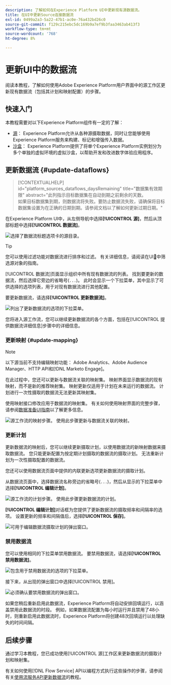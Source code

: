 ```yaml
---
description: 了解如何在Experience Platform UI中更新现有源数据流。
title: 在UI中更新Source连接数据流
exl-id: 0499a2a3-5a22-47b1-ac0e-76a432bd26c0
source-git-commit: f129c215ebc5dc169b9a7ef9b3faa3463ab413f3
workflow-type: tm+mt
source-wordcount: '768'
ht-degree: 8%

---
```


# 更新UI中的数据流

阅读本教程，了解如何使用Adobe Experience Platform用户界面中的源工作区更新现有数据流（包括其计划和映射配置）的步骤。

## 快速入门

本教程需要对以下Experience Platform组件有一定的了解：

* [源](../../home.md)： Experience Platform允许从各种源摄取数据，同时让您能够使用Experience Platform服务来构建、标记和增强传入数据。
* [沙盒](../../../sandboxes/home.md)： Experience Platform提供了将单个Experience Platform实例划分为多个单独的虚拟环境的虚拟沙盒，以帮助开发和改进数字体验应用程序。

## 更新数据流 {#update-dataflows}

>[!CONTEXTUALHELP]
>id="platform_sources_dataflows_daysRemaining"
>title="数据集有效期限"
>abstract="此列指示目标数据集在自动到期之前剩余的天数。<br>如果目标数据集到期，则数据流将失败。要防止数据流失败，请确保将目标数据集设置为在正确的日期到期。请参阅文档以了解如何更新过期日期。"

在Experience Platform UI中，从左侧导航中选择&#x200B;**[!UICONTROL 源]**，然后从顶部标题中选择&#x200B;**[!UICONTROL 数据流]**。

![选择了数据流标题选项卡的源目录。](../../images/tutorials/update-dataflows/catalog.png)

>[!TIP]
>
>您可以使用过滤功能对数据流进行排序和过滤。 有关详细信息，请阅读在UI[&#128279;](./filter.md)中筛选源对象的指南。

[!UICONTROL 数据流]页面显示组织中所有现有数据流的列表。 找到要更新的数据流，然后选择它旁边的省略号(`...`)。 此时会显示一个下拉菜单，其中显示了可供选择的选项列表，用于对现有数据流进行其他配置。

要更新数据流，请选择&#x200B;**[!UICONTROL 更新数据流]**。

![列出了更新数据流的选项的下拉菜单。](../../images/tutorials/update-dataflows/dropdown_update.png)

您将进入源工作流，您可以继续更新数据流的各个方面，包括在[!UICONTROL 提供数据流详细信息]步骤中的详细信息。

### 更新映射 {#update-mapping}

>[!NOTE]
>
>以下源当前不支持编辑映射功能： Adobe Analytics、Adobe Audience Manager、HTTP API和[!DNL Marketo Engage]。

在此过程中，您还可以更新与数据流关联的映射集。  映射界面显示数据流的现有映射，而不是新的推荐映射集。 映射更新仅适用于计划在未来运行的数据流。 计划进行一次性摄取的数据流无法更新其映射集。

使用映射接口修改应用于数据流的映射集。 有关如何使用映射界面的完整步骤，请参阅[数据准备UI指南](../../../data-prep/ui/mapping.md)以了解更多信息。

![源工作流的映射步骤。 使用此步骤更新与数据流关联的映射。](../../images/tutorials/update-dataflows/mapping.png)

### 更新计划

更新数据流的映射后，您可以继续更新摄取计划，以使用数据流的新映射数据来摄取数据流。 您只能更新配置为按定期计划摄取的数据流的摄取计划。 无法重新计划为一次性摄取配置的数据流。

您还可以使用数据流页面中提供的内联更新选项更新数据流的摄取计划。

从数据流页面中，选择数据流名称旁边的省略号(`...`)，然后从显示的下拉菜单中选择&#x200B;**[!UICONTROL 编辑计划]**。

![源工作流的计划步骤。 使用此步骤更新数据流的计划。](../../images/tutorials/update-dataflows/dropdown_edit.png)

**[!UICONTROL 编辑计划]**&#x200B;对话框为您提供了更新数据流的摄取频率和间隔率的选项。 设置更新的频率和间隔值后，选择&#x200B;**[!UICONTROL 保存]**。

![可用于编辑数据流摄取计划的弹出窗口。](../../images/tutorials/update-dataflows/edit_schedule.png)

### 禁用数据流

您可以使用相同的下拉菜单禁用数据流。 要禁用数据流，请选择&#x200B;**[!UICONTROL 禁用数据流]**。

![包含用于禁用数据流的选项的下拉菜单。](../../images/tutorials/update-dataflows/dropdown_disable.png)

接下来，从出现的弹出窗口中选择[!UICONTROL 禁用]。

![必须确认要禁用数据流的弹出窗口。](../../images/tutorials/update-dataflows/disable_dataflow.png)

如果您稍后重新启用此数据流，Experience Platform将自动安排回填运行，以涵盖禁用此数据流的时段。 例如，如果数据流配置为每小时运行并且禁用了48小时，则重新启用此数据流时，Experience Platform将创建48次回填运行以处理缺失的时间间隔。

## 后续步骤

通过学习本教程，您已成功使用[!UICONTROL 源]工作区来更新数据流的摄取计划和映射集。

有关如何使用[!DNL Flow Service] API以编程方式执行这些操作的步骤，请参阅有关[使用流服务API更新数据流](../../tutorials/api/update-dataflows.md)的教程。
